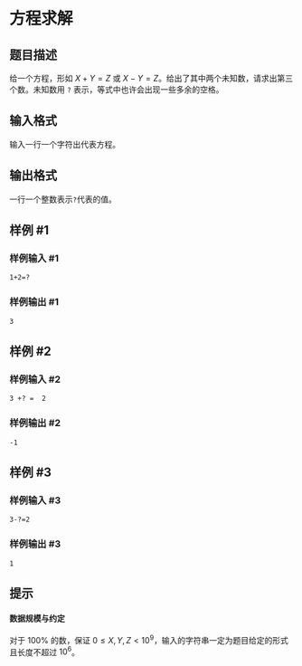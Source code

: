 # 方程求解

## 题目描述

给一个方程，形如 $X+Y=Z$ 或 $X-Y=Z$。给出了其中两个未知数，请求出第三个数。未知数用 `?` 表示，等式中也许会出现一些多余的空格。

## 输入格式

输入一行一个字符出代表方程。

## 输出格式

一行一个整数表示`?`代表的值。

## 样例 #1

### 样例输入 #1
```
1+2=?
```

### 样例输出 #1

```
3
```

## 样例 #2

### 样例输入 #2
```
3 +? =  2
```

### 样例输出 #2

```
-1
```

## 样例 #3

### 样例输入 #3
```
3-?=2
```

### 样例输出 #3

```
1
```

## 提示

#### 数据规模与约定

对于 $100\%$ 的数，保证 $0\le X,Y,Z\lt10^9$，输入的字符串一定为题目给定的形式且长度不超过 $10^6$。
